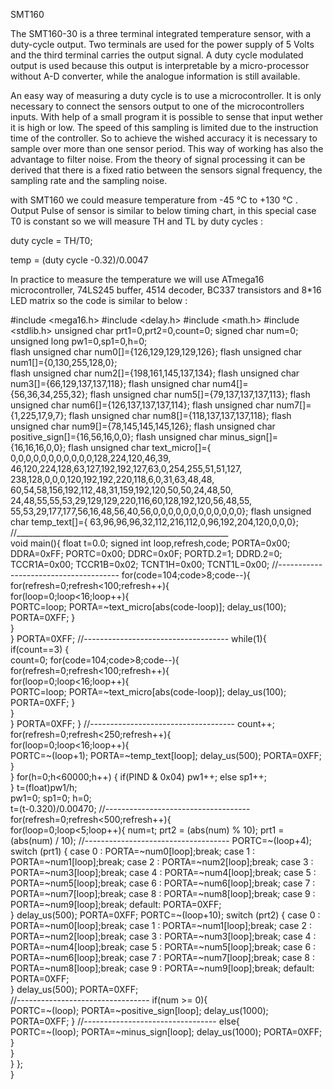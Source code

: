  SMT160

The SMT160-30 is a three terminal integrated temperature sensor, with a duty-cycle output. Two terminals are used for the power supply of 5 Volts and the third terminal carries the output signal. A duty cycle modulated output is used because this output is interpretable by a micro-processor without A-D converter, while the analogue information is still available.

An easy way of measuring a duty cycle is to use a microcontroller. It is only necessary to connect the sensors output to one of the microcontrollers inputs. With help of a small program it is possible to sense that input wether it is high or low. The speed of this sampling is limited due to the instruction time of the controller. So to achieve the wished accuracy it is necessary to sample over more than one sensor period. This way of working has also the advantage to filter noise. From the theory of signal processing it can be derived that there is a fixed ratio between the sensors signal frequency, the sampling rate and the sampling noise.

with SMT160 we could measure temperature from -45 °C to +130 °C . Output Pulse of sensor is similar to below timing chart, in this special case T0 is constant so we will measure TH and TL by duty cycles :

duty cycle = TH/T0;

temp = (duty cycle -0.32)/0.0047

In practice to measure the temperature we will use ATmega16 microcontroller, 74LS245 buffer, 4514 decoder, BC337 transistors and 8*16 LED matrix so the code is similar to below :

#include <mega16.h>
#include <delay.h> 
#include <math.h>
#include <stdlib.h>
unsigned char  prt1=0,prt2=0,count=0;
signed char    num=0;    
unsigned long pw1=0,sp1=0,h=0;   
flash unsigned char num0[]={126,129,129,129,126}; 
flash unsigned char num1[]={0,130,255,128,0};  
flash unsigned char num2[]={198,161,145,137,134};
flash unsigned char num3[]={66,129,137,137,118};
flash unsigned char num4[]={56,36,34,255,32}; 
flash unsigned char num5[]={79,137,137,137,113}; 
flash unsigned char num6[]={126,137,137,137,114}; 
flash unsigned char num7[]={1,225,17,9,7}; 
flash unsigned char num8[]={118,137,137,137,118}; 
flash unsigned char num9[]={78,145,145,145,126};
flash unsigned char positive_sign[]={16,56,16,0,0};
flash unsigned char minus_sign[]={16,16,16,0,0}; 
flash unsigned char text_micro[]={ 
0,0,0,0,0,0,0,0,0,0,0,128,224,120,46,39,
46,120,224,128,63,127,192,192,127,63,0,254,255,51,51,127,
238,128,0,0,0,120,192,192,220,118,6,0,31,63,48,48,
60,54,58,156,192,112,48,31,159,192,120,50,50,24,48,50,
24,48,55,55,53,29,129,129,220,116,60,128,192,120,56,48,55,
55,53,29,177,177,56,16,48,56,40,56,0,0,0,0,0,0,0,0,0,0,0,0};
flash unsigned char temp_text[]={
63,96,96,96,32,112,216,112,0,96,192,204,120,0,0,0};
//_____________________________________________________        
void main(){ 
float t=0.0;
signed int loop,refresh,code; 
PORTA=0x00;
DDRA=0xFF;
PORTC=0x00;
DDRC=0x0F;
PORTD.2=1;
DDRD.2=0;   
TCCR1A=0x00;
TCCR1B=0x02;
TCNT1H=0x00;
TCNT1L=0x00;
//--------------------------------------
for(code=104;code>8;code--){   
for(refresh=0;refresh<100;refresh++){   
for(loop=0;loop<16;loop++){   
PORTC=loop;
PORTA=~text_micro[abs(code-loop)];
delay_us(100);
PORTA=0XFF;
    }    
  }  
} 
PORTA=0XFF; 
//------------------------------------ 
while(1){  
if(count==3)
{       
count=0;
for(code=104;code>8;code--){   
for(refresh=0;refresh<100;refresh++){   
for(loop=0;loop<16;loop++){   
PORTC=loop;
PORTA=~text_micro[abs(code-loop)];
delay_us(100);
PORTA=0XFF;
    }    
  }  
} 
PORTA=0XFF; 
}
//------------------------------------ 
count++;
for(refresh=0;refresh<250;refresh++){   
for(loop=0;loop<16;loop++){  
 PORTC=~(loop+1);
 PORTA=~temp_text[loop];
 delay_us(500);
 PORTA=0XFF;
     }  
 } 
for(h=0;h<60000;h++)
   {
   if(PIND & 0x04) pw1++;
   else sp1++;     
   }
 t=(float)pw1/h;                  
 pw1=0;
 sp1=0;
 h=0;                    
 t=(t-0.320)/0.00470; 
//------------------------------------ 
for(refresh=0;refresh<500;refresh++){  
for(loop=0;loop<5;loop++){ 
num=t;
prt2 = (abs(num) % 10);
prt1 = (abs(num) / 10); 
//------------------------------------
PORTC=~(loop+4);
switch (prt1) {
case 0 : PORTA=~num0[loop];break;
case 1 : PORTA=~num1[loop];break;
case 2 : PORTA=~num2[loop];break;
case 3 : PORTA=~num3[loop];break; 
case 4 : PORTA=~num4[loop];break;
case 5 : PORTA=~num5[loop];break;
case 6 : PORTA=~num6[loop];break;
case 7 : PORTA=~num7[loop];break;
case 8 : PORTA=~num8[loop];break;
case 9 : PORTA=~num9[loop];break;
default: PORTA=0XFF;    
 } 
delay_us(500); 
PORTA=0XFF; 
PORTC=~(loop+10);
switch (prt2) {
case 0 : PORTA=~num0[loop];break;
case 1 : PORTA=~num1[loop];break;
case 2 : PORTA=~num2[loop];break;
case 3 : PORTA=~num3[loop];break; 
case 4 : PORTA=~num4[loop];break;
case 5 : PORTA=~num5[loop];break;
case 6 : PORTA=~num6[loop];break;
case 7 : PORTA=~num7[loop];break;
case 8 : PORTA=~num8[loop];break;
case 9 : PORTA=~num9[loop];break;
default: PORTA=0XFF;    
 } 
delay_us(500); 
PORTA=0XFF;   
//---------------------------------
if(num >= 0){  
 PORTC=~(loop);
 PORTA=~positive_sign[loop];
 delay_us(1000);
 PORTA=0XFF;
 }
//---------------------------------
else{   
 PORTC=~(loop);
 PORTA=~minus_sign[loop];
 delay_us(1000);
 PORTA=0XFF; 
    }  
   }  
  }
 };     
}
